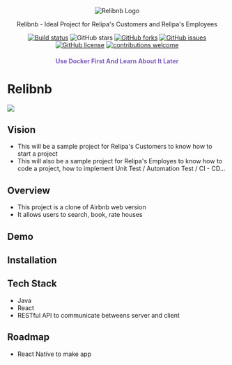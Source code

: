 <p align="center">
    <img src="/.github/home-page-images/laradock-logo.jpg?raw=true" alt="Relibnb Logo"/>
</p>

<p align="center">Relibnb - Ideal Project for Relipa's Customers and Relipa's Employees</p>

<p align="center">
   <a href="https://travis-ci.org/relipasoft/relibnb"><img src="https://travis-ci.org/relipasoft/relibnb.svg?branch=master" alt="Build status"></a>
    <img src="https://img.shields.io/github/stars/laradock/laradock.svg" alt="GitHub stars"></a>
   <a href="https://github.com/laradock/laradock/network"><img src="https://img.shields.io/github/forks/laradock/laradock.svg" alt="GitHub forks"></a>
   <a href="https://github.com/laradock/laradock/issues"><img src="https://img.shields.io/github/issues/laradock/laradock.svg" alt="GitHub issues"></a>
   <a href="https://raw.githubusercontent.com/laradock/laradock/master/LICENSE"><img src="https://img.shields.io/badge/license-MIT-blue.svg" alt="GitHub license"></a>
    <a href="http://laradock.io/contributing"><img src="https://img.shields.io/badge/contributions-welcome-brightgreen.svg?style=flat" alt="contributions welcome"></a>
</p>

<h4 align="center" style="color:#7d58c2">Use Docker First And Learn About It Later</h4>

# Relibnb


![](https://travis-ci.org/relipasoft/relibnb.svg?branch=master)


## Vision
- This will be a sample project for Relipa's Customers to know how to start a project
- This will also be a sample project for Relipa's Employes to know how to code a project, how to implement Unit Test / Automation Test / CI - CD...

## Overview
- This project is a clone of Airbnb web version
- It allows users to search, book, rate houses


## Demo

## Installation 

## Tech Stack
- Java
- React 
- RESTful API to communicate betweens server and client 

## Roadmap
- React Native to make app 
